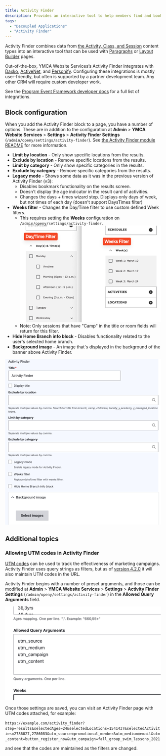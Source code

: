 ```yaml
---
title: Activity Finder
description: Provides an interactive tool to help members find and book activities.
tags:
  - "Decoupled Applications"
  - "Activity Finder"
---
```


Activity Finder combines data from [the Activity, Class, and Session](../../content-types/activity-class-session) content types into an interactive tool that can be used with [Paragraphs](../../paragraphs/activity-finder) or [Layout Builder](../../layout-builder/activity-finder) pages.

Out-of-the-box, YMCA Website Services’s Activity Finder integrates with [Daxko](https://www.daxko.com/), [ActiveNet](https://www.activenetwork.com/activenet), and [Personify](https://personifycorp.com/solutions/ymcas-and-jccs/). Configuring these integrations is mostly user-friendly, but often is supported by a partner development team. Any other CRM will require custom developer work.

See the [Program Event Framework developer docs](../../../development/program-event-framework) for a full list of integrations.

## Block configuration

When you add the Activity Finder block to a page, you have a number of options. These are in addition to the configuration at **Admin** > **YMCA Website Services** > **Settings** > **Activity Finder Settings** (`/admin/openy/settings/activity-finder`). See [the Activity Finder module README](https://github.com/YCloudYUSA/yusaopeny_activity_finder?tab=readme-ov-file#open-y-activity-finder) for more information.

- **Limit by location** - Only show specific locations from the results.
- **Exclude by location** - Remove specific locations from the results.
- **Limit by category** - Only show specific categories in the results.
- **Exclude by category** - Remove specific categories from the results.
- **Legacy mode** - Shows some data as it was in the previous version of Activity Finder (v3):
    - Disables bookmark functionality on the results screen.
    - Doesn't display the age indicator in the result card of activities.
    - Changes the days + times wizard step. Displays only days of week, but not times of each day (doesn't support DaysTimes filter)
- **Weeks filter** - Changes the Day/Time filter to use custom defined Week filters.
    - This requires setting the **Weeks** configuration on `/admin/openy/settings/activity-finder`.![Activity Finder Weeks configuration.](activity-finder--weeks.png)
    - Note: Only sessions that have "Camp" in the title or room fields will return for this filter.
- **Hide Home Branch info block** - Disables functionality related to the user's selected home branch.
- **Background image** - An image that's displayed in the background of the banner above Activity Finder.

![The Activity Finder block configuration.](activity-finder--paragraph.png)

## Additional topics

### Allowing UTM codes in Activity Finder

[UTM codes](https://en.wikipedia.org/wiki/UTM_parameters) can be used to track the effectiveness of marketing campaigns. Activity Finder uses query strings as filters, but as of [version 4.2.0](https://github.com/YCloudYUSA/yusaopeny_activity_finder/releases/tag/4.2.0) it will also maintain UTM codes in the URL.

Activity Finder begins with a number of preset arguments, and those can be modified at **Admin** > **YMCA Website Services** > **Settings** > **Activity Finder Settings** (`/admin/openy/settings/activity-finder`) in the **Allowed Query Arguments** field.

![A screenshot of the Activity Finder settings, focused on the "Allowed Query Arguments" field](activity-finder--utm-codes.png)

Once those settings are saved, you can visit an Activity Finder page with UTM codes attached, for example:

`https://example.com/activity_finder?step=results&selectedAges=24&selectedLocations=1541437&selectedActivities=2786027,2786083&utm_source=promotional_member&utm_medium=email&utm_content=button_register_now&utm_campaign=fall_group_swim_lessons_2021`

and see that the codes are maintained as the filters are changed.
